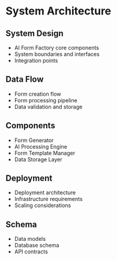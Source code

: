 # System Architecture

## System Design
- AI Form Factory core components
- System boundaries and interfaces
- Integration points

## Data Flow
- Form creation flow
- Form processing pipeline
- Data validation and storage

## Components
- Form Generator
- AI Processing Engine
- Form Template Manager
- Data Storage Layer

## Deployment
- Deployment architecture
- Infrastructure requirements
- Scaling considerations

## Schema
- Data models
- Database schema
- API contracts
